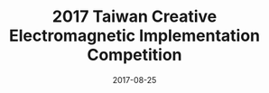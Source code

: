 ---
layout: post
title:  "2017 Taiwan Creative Electromagnetic Implementation Competition"
date:   2017-08-25
excerpt: "Our team got the <b>Second Prize</b> in the competition and was rewarded with <strong>Professor Chun-Hsiung Chen scholarship</strong>."
project: true
tag:
- Project
- Competition
comments: true
mathjax: true
---